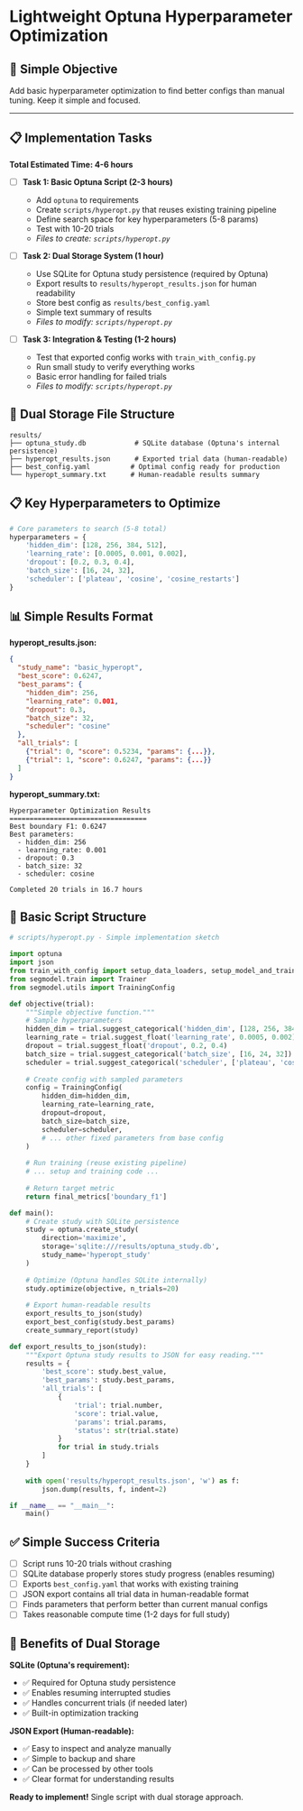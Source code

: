 # Lightweight Optuna Hyperparameter Optimization

## 🎯 Simple Objective

Add basic hyperparameter optimization to find better configs than manual tuning. Keep it simple and focused.

---

## 📋 Implementation Tasks

**Total Estimated Time: 4-6 hours**

- [ ] **Task 1: Basic Optuna Script (2-3 hours)**
  - Add `optuna` to requirements
  - Create `scripts/hyperopt.py` that reuses existing training pipeline
  - Define search space for key hyperparameters (5-8 params)
  - Test with 10-20 trials
  - *Files to create: `scripts/hyperopt.py`*

- [ ] **Task 2: Dual Storage System (1 hour)**
  - Use SQLite for Optuna study persistence (required by Optuna)
  - Export results to `results/hyperopt_results.json` for human readability
  - Store best config as `results/best_config.yaml`
  - Simple text summary of results
  - *Files to modify: `scripts/hyperopt.py`*

- [ ] **Task 3: Integration & Testing (1-2 hours)**
  - Test that exported config works with `train_with_config.py`
  - Run small study to verify everything works
  - Basic error handling for failed trials
  - *Files to modify: `scripts/hyperopt.py`*

## 📁 Dual Storage File Structure

```
results/
├── optuna_study.db            # SQLite database (Optuna's internal persistence)
├── hyperopt_results.json      # Exported trial data (human-readable)
├── best_config.yaml          # Optimal config ready for production
└── hyperopt_summary.txt      # Human-readable results summary
```

## 📋 Key Hyperparameters to Optimize

```python
# Core parameters to search (5-8 total)
hyperparameters = {
    'hidden_dim': [128, 256, 384, 512],
    'learning_rate': [0.0005, 0.001, 0.002],  
    'dropout': [0.2, 0.3, 0.4],
    'batch_size': [16, 24, 32],
    'scheduler': ['plateau', 'cosine', 'cosine_restarts']
}
```

## 📊 Simple Results Format

**hyperopt_results.json:**
```json
{
  "study_name": "basic_hyperopt",
  "best_score": 0.6247,
  "best_params": {
    "hidden_dim": 256,
    "learning_rate": 0.001,
    "dropout": 0.3,
    "batch_size": 32,
    "scheduler": "cosine"
  },
  "all_trials": [
    {"trial": 0, "score": 0.5234, "params": {...}},
    {"trial": 1, "score": 0.6247, "params": {...}}
  ]
}
```

**hyperopt_summary.txt:**
```
Hyperparameter Optimization Results
==================================
Best boundary F1: 0.6247
Best parameters:
  - hidden_dim: 256
  - learning_rate: 0.001
  - dropout: 0.3
  - batch_size: 32  
  - scheduler: cosine

Completed 20 trials in 16.7 hours
```

## 🧪 Basic Script Structure

```python
# scripts/hyperopt.py - Simple implementation sketch

import optuna
import json
from train_with_config import setup_data_loaders, setup_model_and_training
from segmodel.train import Trainer
from segmodel.utils import TrainingConfig

def objective(trial):
    """Simple objective function."""
    # Sample hyperparameters
    hidden_dim = trial.suggest_categorical('hidden_dim', [128, 256, 384, 512])
    learning_rate = trial.suggest_float('learning_rate', 0.0005, 0.002)
    dropout = trial.suggest_float('dropout', 0.2, 0.4)
    batch_size = trial.suggest_categorical('batch_size', [16, 24, 32])
    scheduler = trial.suggest_categorical('scheduler', ['plateau', 'cosine'])
    
    # Create config with sampled parameters
    config = TrainingConfig(
        hidden_dim=hidden_dim,
        learning_rate=learning_rate,
        dropout=dropout,
        batch_size=batch_size,
        scheduler=scheduler,
        # ... other fixed parameters from base config
    )
    
    # Run training (reuse existing pipeline)
    # ... setup and training code ...
    
    # Return target metric
    return final_metrics['boundary_f1']

def main():
    # Create study with SQLite persistence
    study = optuna.create_study(
        direction='maximize',
        storage='sqlite:///results/optuna_study.db',
        study_name='hyperopt_study'
    )
    
    # Optimize (Optuna handles SQLite internally)
    study.optimize(objective, n_trials=20)
    
    # Export human-readable results
    export_results_to_json(study)
    export_best_config(study.best_params)
    create_summary_report(study)

def export_results_to_json(study):
    """Export Optuna study results to JSON for easy reading."""
    results = {
        'best_score': study.best_value,
        'best_params': study.best_params,
        'all_trials': [
            {
                'trial': trial.number,
                'score': trial.value,
                'params': trial.params,
                'status': str(trial.state)
            }
            for trial in study.trials
        ]
    }
    
    with open('results/hyperopt_results.json', 'w') as f:
        json.dump(results, f, indent=2)

if __name__ == "__main__":
    main()
```

## ✅ Simple Success Criteria

- [ ] Script runs 10-20 trials without crashing
- [ ] SQLite database properly stores study progress (enables resuming)
- [ ] Exports `best_config.yaml` that works with existing training
- [ ] JSON export contains all trial data in human-readable format
- [ ] Finds parameters that perform better than current manual configs
- [ ] Takes reasonable compute time (1-2 days for full study)

## 🎯 Benefits of Dual Storage

**SQLite (Optuna's requirement):**
- ✅ Required for Optuna study persistence
- ✅ Enables resuming interrupted studies
- ✅ Handles concurrent trials (if needed later)
- ✅ Built-in optimization tracking

**JSON Export (Human-readable):**
- ✅ Easy to inspect and analyze manually
- ✅ Simple to backup and share
- ✅ Can be processed by other tools
- ✅ Clear format for understanding results

**Ready to implement!** Single script with dual storage approach.
